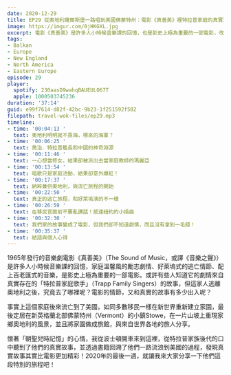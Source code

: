 ```yaml
---
date: 2020-12-29
title: EP29 從奧地利薩爾斯堡一路唱到美國佛蒙特州：電影《真善美》裡特拉普家庭的真實流浪旅程
image: https://imgur.com/0jHKGXL.jpg
excerpt: 電影《真善美》是許多人小時候音樂課的回憶，也是影史上極為重要的一部電影，改編自真實存在的「特拉普家庭歌手」的故事；但這家人逃離奧地利之後，究竟去了哪裡呢？電影的情節，又和真實的故事有多少出入呢？懷著「朝聖兒時記憶」的心情，我來到特拉普家庭後代居住的地方，聽到了他們的真實故事，就讓我來大家分享一下他們這段特別的旅程吧！
tags:
- Balkan
- Europe
- New England
- North America
- Eastern Europe
episode: 29
player:
  spotify: 230aasD9wahqBAUEULO67T
  apple: 1000503745236
duration: '37:14'
guid: e99f7614-d82f-42bc-9b23-1f251592f502
filepath: travel-wok-files/ep29.mp3
timeline:
- time: '00:04:13 '
  text: 奧地利明明就不靠海，哪來的海軍？
- time: '00:06:25 '
  text: 喬治．特拉普艦長和中國的神奇淵源
- time: '00:11:46 '
  text: 一心想當修女，結果卻被派出去當家庭教師的瑪麗亞
- time: '00:13:54 '
  text: 唱歌只是家庭活動，結果卻意外爆紅！
- time: '00:17:37 '
  text: 納粹兼併奧地利，與流亡旅程的開始
- time: '00:22:50 '
  text: 真正的逃亡旅程，和好萊塢演的不一樣
- time: '00:26:59 '
  text: 在移民官面前不要亂講話！抵達紐約的小插曲
- time: '00:32:30 '
  text: 我們家的故事變成了電影，但我們卻不知道劇情，而且沒有拿到一毛錢！
- time: '00:35:37 '
  text: 結語與個人心得
---
```


1965年發行的音樂劇電影《真善美》（The Sound of Music，或譯《音樂之聲》）是許多人小時候音樂課的回憶，家庭溫馨風的勵志劇情、好萊塢式的逃亡情節、配上百老匯式的音樂，是影史上極為重要的一部電影。或許有些人知道它的劇情來自真實存在的「特拉普家庭歌手」（Trapp Family Singers）的故事，但這家人逃離奧地利之後，究竟去了哪裡呢？電影的情節，又和真實的故事有多少出入呢？

事實上這個家庭後來流亡到了美國，如同多數移民一樣在新世界重新建立家園，最後定居在新英格蘭北部佛蒙特州（Vermont）的小鎮Stowe，在一片山坡上重現家鄉奧地利的風景，並且將家園做成旅館，與來自世界各地的旅人分享。

懷著「朝聖兒時記憶」的心情，我從波士頓開車來到這裡，從特拉普家族後代的口中聽到了他們的真實故事，並透過書籍回溯了他們一路流浪到美國的過程，發現真實故事其實比電影更加精彩！2020年的最後一週，就讓我來大家分享一下他們這段特別的旅程吧！



